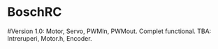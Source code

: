 # BoschRC

#Version 1.0:
  Motor, Servo, PWMIn, PWMout.
  Complet functional.
  TBA: Intreruperi, Motor.h, Encoder.

